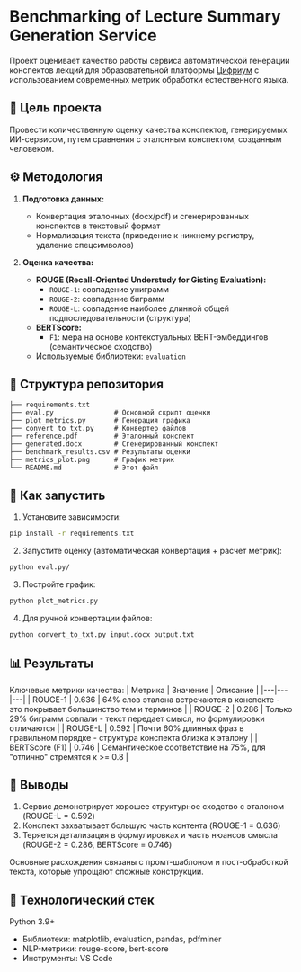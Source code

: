# Benchmarking of Lecture Summary Generation Service

Проект оценивает качество работы сервиса автоматической генерации конспектов лекций для образовательной платформы [Цифриум](https://цифриум.рф/](https://edu.olymponline.ru/)) с использованием современных метрик обработки естественного языка.

## 📌 Цель проекта

Провести количественную оценку качества конспектов, генерируемых ИИ-сервисом, путем сравнения с эталонным конспектом, созданным человеком.

## ⚙️ Методология

1. **Подготовка данных:**
   - Конвертация эталонных (docx/pdf) и сгенерированных конспектов в текстовый формат
   - Нормализация текста (приведение к нижнему регистру, удаление спецсимволов)

2. **Оценка качества:**
   - **ROUGE (Recall-Oriented Understudy for Gisting Evaluation):**
     - `ROUGE-1`: совпадение униграмм
     - `ROUGE-2`: совпадение биграмм
     - `ROUGE-L`: совпадение наиболее длинной общей подпоследовательности (структура)
   - **BERTScore:**
     - `F1`: мера на основе контекстуальных BERT-эмбеддингов (семантическое сходство)
   - Используемые библиотеки: `evaluation`

## 📂 Структура репозитория
```
├── requirements.txt
├── eval.py               # Основной скрипт оценки
├── plot_metrics.py       # Генерация графика
├── convert_to_txt.py     # Конвертер файлов
├── reference.pdf         # Эталонный конспект
├── generated.docx        # Сгенерированный конспект
├── benchmark_results.csv # Результаты оценки
├── metrics_plot.png      # График метрик
└── README.md             # Этот файл
```

## 🚀 Как запустить

1. Установите зависимости:
```bash
pip install -r requirements.txt
```
2. Запустите оценку (автоматическая конвертация + расчет метрик):
```bash
python eval.py/
```
3. Постройте график:
```bash
python plot_metrics.py
```
4. Для ручной конвертации файлов:
```bash
python convert_to_txt.py input.docx output.txt
```

## 📊 Результаты

Ключевые метрики качества:
| Метрика	| Значение	| Описание |
|---|---|---|
| ROUGE-1 |	0.636 |	64% слов эталона встречаются в конспекте - это покрывает большинство тем и терминов |
| ROUGE-2 |	0.286	| Только 29% биграмм совпали - текст передает смысл, но формулировки отличаются |
| ROUGE-L |	0.592	| Почти 60% длинных фраз в правильном порядке - структура конспекта близка к эталону |
| BERTScore (F1) | 0.746	| Семантическое соответствие на 75%, для "отлично" стремятся к >= 0.8 |

## 📝 Выводы

1. Сервис демонстрирует хорошее структурное сходство с эталоном (ROUGE-L = 0.592)
2. Конспект захватывает большую часть контента (ROUGE-1 = 0.636)
3. Теряется детализация в формулировках и часть нюансов смысла (ROUGE-2 = 0.286, BERTScore = 0.746)

Основные расхождения связаны с промт-шаблоном и пост-обработкой текста, которые упрощают сложные конструкции. 

## 🔧 Технологический стек
Python 3.9+

- Библиотеки: matplotlib, evaluation, pandas, pdfminer
- NLP-метрики: rouge-score, bert-score
- Инструменты:  VS Code
